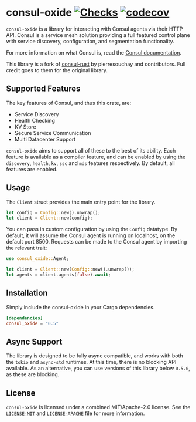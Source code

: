 # consul-oxide [![Checks](https://github.com/kaylendog/consul-oxide/actions/workflows/check.yml/badge.svg)](https://github.com/kaylendog/consul-oxide/actions/workflows/check.yml) [![codecov](https://codecov.io/gh/kaylendog/consul-oxide/branch/main/graph/badge.svg?token=C0124N56ZB)](https://codecov.io/gh/kaylendog/consul-oxide)

`consul-oxide` is a library for interacting with Consul agents via their HTTP API.
Consul is a service mesh solution providing a full featured control plane
with service discovery, configuration, and segmentation functionality. 

For more information on what Consul is, read the [Consul documentation](https://www.consul.io/docs/).

This library is a fork of [consul-rust](https://github.com/pierresouchay/consul-rust) by  pierresouchay and contributors. Full credit goes to them for the original library.

## Supported Features

The key features of Consul, and thus this crate, are:

-   Service Discovery
-   Health Checking
-   KV Store
-   Secure Service Communication
-   Multi Datacenter Support

`consul-oxide` aims to support all of these to the best of its ability. Each feature is available as a compiler feature, and can be enabled by using the `discovery`, `health`, `kv`, `ssc` and `mds` features respectively. By default, all features are enabled.

## Usage

The `Client` struct provides the main entry point for the library.

```rs
let config = Config::new().unwrap();
let client = Client::new(config);
```

You can pass in custom configuration by using the `Config` datatype. By
default, it will assume the Consul agent is running on localhost, on the
default port 8500.
Requests can be made to the Consul agent by importing the relevant trait:

```rs
use consul_oxide::Agent;

let client = Client::new(Config::new().unwrap());
let agents = client.agents(false).await;
```



## Installation

Simply include the consul-oxide in your Cargo dependencies.

```toml
[dependencies]
consul_oxide = "0.5"
```

## Async Support

The library is designed to be fully async compatible, and works with both
the `tokio` and `async-std` runtimes. At this time, there is no blocking API
available. As an alternative, you can use versions of this library below
`0.5.0`, as these are blocking.

## License

`consul-oxide` is licensed under a combined MIT/Apache-2.0 license. See the [`LICENSE-MIT`](LICENSE-MIT) and [`LICENSE-APACHE`](LICENSE-APACHE) file for more information.
